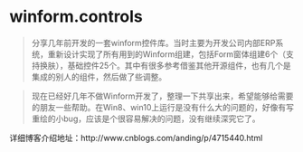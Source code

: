 # winform.controls
> 分享几年前开发的一套winform控件库。当时主要为开发公司内部ERP系统，重新设计实现了所有用到的Winform组建，包括Form窗体组建6个（支持换肤），基础控件25个。其中有很多参考借鉴其他开源组件，也有几个是集成的别人的组件，然后做了些调整。

> 现在已经好几年不做Winform开发了，整理一下共享出来，希望能够给需要的朋友一些帮助。在Win8、win10上运行是没有什么大的问题的，好像有写重绘的小bug，应该是个很容易解决的问题，没有继续深究它了。

<p> 详细博客介绍地址：http://www.cnblogs.com/anding/p/4715440.html </p>

[image]:(http://images0.cnblogs.com/blog/151257/201508/091651184099537.png)

[image]:(http://images0.cnblogs.com/blog/151257/201508/091651195188566.png)
